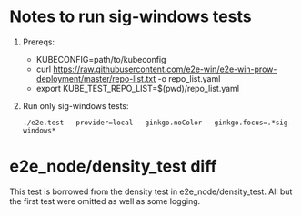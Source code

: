 # Notes to run sig-windows tests

1. Prereqs:
    * KUBECONFIG=path/to/kubeconfig
    * curl https://raw.githubusercontent.com/e2e-win/e2e-win-prow-deployment/master/repo-list.txt -o repo_list.yaml
    * export KUBE_TEST_REPO_LIST=$(pwd)/repo_list.yaml

1. Run only sig-windows tests:

    ```./e2e.test --provider=local --ginkgo.noColor --ginkgo.focus=.*sig-windows*```


# e2e_node/density_test diff 

This test is borrowed from the density test in e2e_node/density_test. All but the first test were omitted as well as some logging. 
